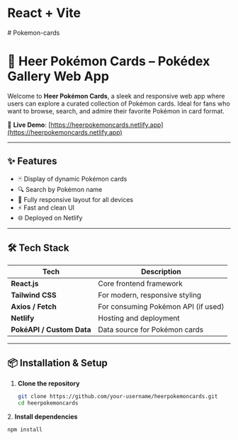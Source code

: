 # React + Vite
#   P o k e m o n - c a r d s 

# 🎴 Heer Pokémon Cards – Pokédex Gallery Web App

Welcome to **Heer Pokémon Cards**, a sleek and responsive web app where users can explore a curated collection of Pokémon cards. Ideal for fans who want to browse, search, and admire their favorite Pokémon in card format.

🔗 **Live Demo**: [https://heerpokemoncards.netlify.app](https://heerpokemoncards.netlify.app)

---

## ✨ Features

- 🃏 Display of dynamic Pokémon cards
- 🔍 Search by Pokémon name
- 📱 Fully responsive layout for all devices
- ⚡ Fast and clean UI
- 🌐 Deployed on Netlify

---

## 🛠️ Tech Stack

| Tech             | Description                            |
|------------------|----------------------------------------|
| **React.js**     | Core frontend framework                |
| **Tailwind CSS** | For modern, responsive styling         |
| **Axios / Fetch**| For consuming Pokémon API (if used)    |
| **Netlify**      | Hosting and deployment                 |
| **PokéAPI / Custom Data** | Data source for Pokémon cards |

---

## 📦 Installation & Setup

1. **Clone the repository**

   ```bash
   git clone https://github.com/your-username/heerpokemoncards.git
   cd heerpokemoncards

 2. **Install dependencies**

   ```bash
   npm install



